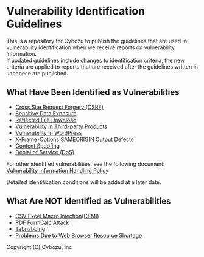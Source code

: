 Vulnerability Identification Guidelines
====
This is a repository for Cybozu to publish the guidelines that are used in vulnerability identification when we receive reports on vulnerability information.  
If updated guidelines include changes to identification criteria, the new criteria are applied to reports that are received after the guidelines written in Japanese are published.

## What Have Been Identified as Vulnerabilities

* [Cross Site Request Forgery (CSRF)](CSRF.md)
* [Sensitive Data Exposure](SensitiveDataExposure.md)
* [Reflected File Download](ReflectedFileDownload.md)
* [Vulnerability In Third-party Products](VulnerabilityInThird-partyProducts.md)
* [Vulnerability In WordPress](VulnerabilityInWordPress.md)
* [X-Frame-Options:SAMEORIGIN Output Defects](x-frame-options.md)
* [Content Spoofing](ContentSpoofing.md)
* [Denial of Service (DoS)](DoS.md)

For other identified vulnerabilities, see the following document:  
[Vulnerability Information Handling Policy](http://www.slideshare.net/cybozucommunity/ss-30074325/18)  

Detailed identification conditions will be added at a later date.

## What Are NOT Identified as Vulnerabilities
* [CSV Excel Macro Injection(CEMI)](CEMI.md)
* [PDF FormCalc Attack](PDFFormCalcAttack.md)
* [Tabnabbing](Tabnabbing.md)
* [Problems Due to Web Browser Resource Shortage](BrowserResources.md)

Copyright (C) Cybozu, Inc
